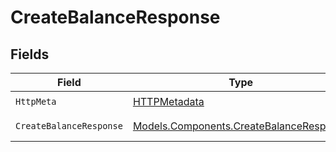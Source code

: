 # CreateBalanceResponse


## Fields

| Field                                                                                       | Type                                                                                        | Required                                                                                    | Description                                                                                 |
| ------------------------------------------------------------------------------------------- | ------------------------------------------------------------------------------------------- | ------------------------------------------------------------------------------------------- | ------------------------------------------------------------------------------------------- |
| `HttpMeta`                                                                                  | [HTTPMetadata](../../Models/Components/HTTPMetadata.md)                                     | :heavy_check_mark:                                                                          | N/A                                                                                         |
| `CreateBalanceResponse`                                                                     | [Models.Components.CreateBalanceResponse](../../Models/Components/CreateBalanceResponse.md) | :heavy_minus_sign:                                                                          | Created balance                                                                             |